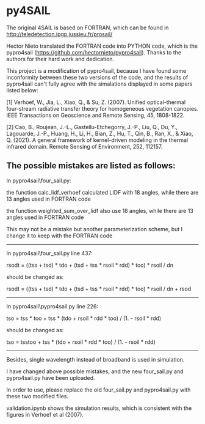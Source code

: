 # py4SAIL
The original 4SAIL is based on FORTRAN, which can be found in http://teledetection.ipgp.jussieu.fr/prosail/

Hector Nieto translated the FORTRAN code into PYTHON code, which is the pypro4sail (https://github.com/hectornieto/pypro4sail). Thanks to the authors for their hard work and dedication.

This project is a modification of pypro4sail, because I have found some inconformity between these two versions of the code, 
and the results of pypro4sail can't fully agree with the simalations displayed in some papers listed below:

[1] Verhoef, W., Jia, L., Xiao, Q., & Su, Z. (2007). Unified optical-thermal four-stream radiative transfer theory for homogeneous vegetation canopies. IEEE Transactions on Geoscience and Remote Sensing, 45, 1808-1822.

[2] Cao, B., Roujean, J.-L., Gastellu-Etchegorry, J.-P., Liu, Q., Du, Y., Lagouarde, J.-P., Huang, H., Li, H., Bian, Z., Hu, T., Qin, B., Ran, X., & Xiao, Q. (2021). A general framework of kernel-driven modeling in the thermal infrared domain. Remote Sensing of Environment, 252, 112157.

The possible mistakes are listed as follows:
------------------------------------
In pypro4sail\four_sail.py:

the function calc_lidf_verhoef calculated LIDF with 18 angles, while there are 13 angles used in FORTRAN code

the function weighted_sum_over_lidf also use 18 angles, while there are 13 angles used in FORTRAN code

This may not be a mistake but another parameterization scheme, but I change it to keep with the FORTRAN code

------------------------------------
In pypro4sail\four_sail.py line 437:

rsodt = ((tss + tsd) * tdo + (tsd + tss * rsoil * rdd) * too) * rsoil / dn

should be changed as:

rsodt = ((tss + tsd) * tdo + (tsd + tss * rsoil * rdd) * too) * rsoil / dn + rsod

------------------------------------
In pypro4sail\pypro4sail.py line 226:

tso = tss * too + tss * (tdo + rsoil * rdd * too) / (1. - rsoil * rdd)

should be changed as:

tso = tsstoo + tss * (tdo + rsoil * rdd * too) / (1. - rsoil * rdd)

------------------------------------

Besides, single wavelength instead of broadband is used in simulation.

I have changed above possible mistakes, and the new four_sail.py and pypro4sail.py have been uploaded.

In order to use, please replace the old four_sail.py and pypro4sail.py with these two modified files.

validation.ipynb shows the simulation results, which is consistent with the figures in Verhoef et al (2007).
